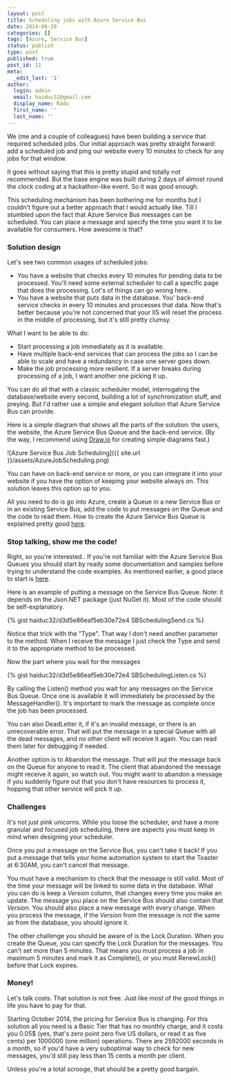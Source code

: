 ```yaml
---
layout: post
title: Scheduling jobs with Azure Service Bus
date: 2014-08-20
categories: []
tags: [Azure, Service Bus]
status: publish
type: post
published: true
post_id: 11
meta:
  _edit_last: '1'
author:
  login: admin
  email: haiduc32@gmail.com
  display_name: Radu
  first_name: ''
  last_name: ''
---
```

We (me and a couple of colleagues) have been building a service that required scheduled jobs. Our initial approach was pretty straight forward: add a scheduled job and ping our website every 10 minutes to check for any jobs for that window.

It goes without saying that this is pretty stupid and totally not recommended. But the base engine was built during 2 days of almost round the clock coding at a hackathon-like event. So it was good enough.

This scheduling mechanism has been bothering me for months but I couldn't figure out a better approach that I would actually like. Till I stumbled upon the fact that Azure Service Bus messages can be scheduled. You can place a message and specify the time you want it to be available for consumers. How awesome is that?

### Solution design
Let's see two common usages of scheduled jobs:

- You have a website that checks every 10 minutes for pending data to be processed. You'll need some external scheduler to call a specific page that does the processing. Lot's of things can go wrong here..
- You have a website that puts data in the database. You' back-end service checks in every 10 minutes and processes that data. Now that's better because you're not concerned that your IIS will reset the process in the middle of processing, but it's still pretty clumsy.

What I want to be able to do:

- Start processing a job immediately as it is available.
- Have multiple back-end services that can process the jobs so I can be able to scale and have a redundancy in case one server goes down.
- Make the job processing more resilient. If a server breaks during processing of a job, I want another one picking it up.

You can do all that with a classic scheduler model, interrogating the database/website every second, building a lot of synchronization stuff, and preying. But I'd rather use a simple and elegant solution that Azure Service Bus can provide.

Here is a simple diagram that shows all the parts of the solution: the users, the website, the Azure Service Bus Queue and the back-end service. (By the way, I recommend using [Draw.io](http://draw.io) for creating simple diagrams fast.)

![Azure Service Bus Job Scheduling]({{ site.url }}/assets/AzureJobScheduling.png)

You can have on back-end service or more, or you can integrate it into your website if you have the option of keeping your website always on. This solution leaves this option up to you.

All you need to do is go into Azure, create a Queue in a new Service Bus or in an existing Service Bus, add the code to put messages on the Queue and the code to read them. How to create the Azure Service Bus Queue is explained pretty good [here](http://azure.microsoft.com/en-us/documentation/articles/service-bus-dotnet-how-to-use-queues/ "How to Use Service Bus Queues").

### Stop talking, show me the code!
Right, so you're interested.. If you're not familiar with the Azure Service Bus Queues you should start by ready some documentation and samples before trying to understand the code examples. As mentioned earlier, a good place to start is [here](http://azure.microsoft.com/en-us/documentation/articles/service-bus-dotnet-how-to-use-queues/ "How to Use Service Bus Queues").

Here is an example of putting a message on the Service Bus Queue. Note: it depends on the Json.NET package (just NuGet it). Most of the code should be self-explanatory.

{% gist haiduc32/d3d5e86eaf5eb30e72e4 SBSchedulingSend.cs %}

Notice that trick with the "Type". That way I don't need another parameter to the method. When I receive the message I just check the Type and send it to the appropriate method to be processed.

Now the part where you wait for the messages

{% gist haiduc32/d3d5e86eaf5eb30e72e4 SBSchedulingListen.cs %}

By calling the Listen() method you wait for any messages on the Service Bus Queue. Once one is available it will immediately be processed by the MessageHandler(). It's important to mark the message as complete once the job has been processed. 

You can also  DeadLetter it, if it's an invalid message, or there is an unrecoverable error. That will put the message in a special Queue with all the dead messages, and no other client will receive it again. You can read them later for debugging if needed.

Another option is to Abandon the message. That will put the message back on the Queue for anyone to read it. The client that abandoned the message might receive it again, so watch out. You might want to abandon a message if you suddenly figure out that you don't have resources to process it, hopping that other service will pick it up.

### Challenges
It's not just pink unicorns. While you loose the scheduler, and have a more granular and focused job scheduling, there are aspects you must keep in mind when designing your scheduler.

Once you put a message on the Service Bus, you can't take it back! If you put a message that tells your home automation system to start the Toaster at 6:30AM, you can't cancel that message. 

You must have a mechanism to check that the message is still valid. Most of the time your message will be linked to some data in the database. What you can do is keep a *Version* column, that changes every time you make an update. The message you place on the Service Bus should also contain that *Version*. You should also place a new message with every change. When you process the message, if the *Version* from the message is not the same as from the database, you should ignore it.

The other challenge you should be aware of is the Lock Duration. When you create the Queue, you can specify the Lock Duration for the messages. You can't set more than 5 minutes. That means you must process a job in maximum 5 minutes and mark it as Complete(), or you must RenewLock() before that Lock expires.

### Money!
Let's talk costs. That solution is not free. Just like most of the good things in life you have to pay for that. 

Starting October 2014, the pricing for Service Bus is changing. For this solution all you need is a Basic Tier that has no monthly charge, and it costs you 0.05$ (yes, that's zero point zero five US dollars, or read it as five cents) per 1000000 (one million) operations. There are 2592000 seconds in a month, so if you'd have a very suboptimal way to check for new messages, you'd still pay less than 15 cents a month per client.

Unless you're a total scrooge, that should be a pretty good bargain.
